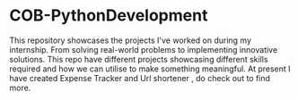 # COB-PythonDevelopment
This repository showcases the projects I've worked on during my internship. From solving real-world problems to implementing innovative solutions.
This repo have different projects showcasing different skills required and how we can utilise to make something meaningful.
At present I have created Expense Tracker and Url shortener , do check out to find more.
